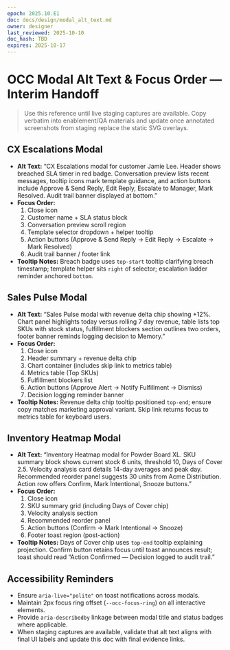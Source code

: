 ```yaml
---
epoch: 2025.10.E1
doc: docs/design/modal_alt_text.md
owner: designer
last_reviewed: 2025-10-10
doc_hash: TBD
expires: 2025-10-17
---
```


# OCC Modal Alt Text & Focus Order — Interim Handoff

> Use this reference until live staging captures are available. Copy verbatim into enablement/QA materials and update once annotated screenshots from staging replace the static SVG overlays.

## CX Escalations Modal

- **Alt Text:** “CX Escalations modal for customer Jamie Lee. Header shows breached SLA timer in red badge. Conversation preview lists recent messages, tooltip icons mark template guidance, and action buttons include Approve & Send Reply, Edit Reply, Escalate to Manager, Mark Resolved. Audit trail banner displayed at bottom.”
- **Focus Order:**
  1. Close icon
  2. Customer name + SLA status block
  3. Conversation preview scroll region
  4. Template selector dropdown + helper tooltip
  5. Action buttons (Approve & Send Reply → Edit Reply → Escalate → Mark Resolved)
  6. Audit trail banner / footer link
- **Tooltip Notes:** Breach badge uses `top-start` tooltip clarifying breach timestamp; template helper sits `right` of selector; escalation ladder reminder anchored `bottom`.

## Sales Pulse Modal

- **Alt Text:** “Sales Pulse modal with revenue delta chip showing +12%. Chart panel highlights today versus rolling 7 day revenue, table lists top SKUs with stock status, fulfillment blockers section outlines two orders, footer banner reminds logging decision to Memory.”
- **Focus Order:**
  1. Close icon
  2. Header summary + revenue delta chip
  3. Chart container (includes skip link to metrics table)
  4. Metrics table (Top SKUs)
  5. Fulfillment blockers list
  6. Action buttons (Approve Alert → Notify Fulfillment → Dismiss)
  7. Decision logging reminder banner
- **Tooltip Notes:** Revenue delta chip tooltip positioned `top-end`; ensure copy matches marketing approval variant. Skip link returns focus to metrics table for keyboard users.

## Inventory Heatmap Modal

- **Alt Text:** “Inventory Heatmap modal for Powder Board XL. SKU summary block shows current stock 6 units, threshold 10, Days of Cover 2.5. Velocity analysis card details 14-day averages and peak day. Recommended reorder panel suggests 30 units from Acme Distribution. Action row offers Confirm, Mark Intentional, Snooze buttons.”
- **Focus Order:**
  1. Close icon
  2. SKU summary grid (including Days of Cover chip)
  3. Velocity analysis section
  4. Recommended reorder panel
  5. Action buttons (Confirm → Mark Intentional → Snooze)
  6. Footer toast region (post-action)
- **Tooltip Notes:** Days of Cover chip uses `top-end` tooltip explaining projection. Confirm button retains focus until toast announces result; toast should read “Action Confirmed — Decision logged to audit trail.”

## Accessibility Reminders

- Ensure `aria-live="polite"` on toast notifications across modals.
- Maintain 2px focus ring offset (`--occ-focus-ring`) on all interactive elements.
- Provide `aria-describedby` linkage between modal title and status badges where applicable.
- When staging captures are available, validate that alt text aligns with final UI labels and update this doc with final evidence links.
